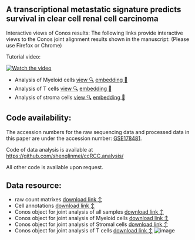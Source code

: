 ## A transcriptional metastatic signature predicts survival in clear cell renal cell carcinoma

Interactive views of Conos results:
The following links provide interactive views to the Conos joint alignment results shown in the manuscript: (Please use Firefox or Chrome) 

Tutorial video:

[![Watch the video](http://pklab.med.harvard.edu/shenglin//NB.immune.atlas/example2.png)](https://www.youtube.com/watch?v=12k0vl9wXXQ)

- Analysis of Myeloid cells [view :mag:](http://pklab.med.harvard.edu/nikolas/pagoda2/frontend/current/pagodaURL/index.html?fileURL=http://pklab.med.harvard.edu/shenglin//RCC/download/apps//myeloid.all.bin) [embedding :blue_book:](https://www.dropbox.com/s/z1aky6716x7ly2v/myeloid.UMAP.png?dl=0) 
- Analysis of T cells [view :mag:](http://pklab.med.harvard.edu/nikolas/pagoda2/frontend/current/pagodaURL/index.html?fileURL=http://pklab.med.harvard.edu/shenglin//RCC/download/apps//Tcell.all.bin) [embedding :blue_book:](https://www.dropbox.com/s/q3smlu4dur1ygy2/Tcell.UMAP.png?dl=0) 
- Analysis of stroma cells [view :mag:](http://pklab.med.harvard.edu/nikolas/pagoda2/frontend/current/pagodaURL/index.html?fileURL=http://pklab.med.harvard.edu/shenglin//RCC/download/apps//stroma.all.bin) [embedding :blue_book:](https://www.dropbox.com/s/3tke60qcqe0pjkf/stroma.UMAP.png?dl=0) 




## Code availability:
The accession numbers for the raw sequencing data and processed data in this paper are under the accession number: [GSE178481](https://www.ncbi.nlm.nih.gov/geo/query/acc.cgi?acc=GSE178481).

Code of data analysis is available at https://github.com/shenglinmei/ccRCC.analysis/

All other code is available upon request.


## Data resource:
- raw count matrixes  [download link :arrow_up_down:](https://www.dropbox.com/s/2c46r5hygxdwn14/raw.counts.rds?dl=0)
- Cell annotations  [download link :arrow_up_down:](https://www.dropbox.com/s/i2cjyqghs6jwaiu/cell.ano.csv?dl=0)
- Conos object for joint analysis of all samples  [download link :arrow_up_down:](https://www.dropbox.com/s/pp3rl511z3ecbs4/conos.RCC.all.rds?dl=0)
- Conos object for joint analysis of Myeloid cells  [download link :arrow_up_down:](https://www.dropbox.com/s/hzhlmq4lrqrzwdh/conos.RCC.myeloid.rds?dl=0)
- Conos object for joint analysis of Stromal cells  [download link :arrow_up_down:](https://www.dropbox.com/s/n0zlrgm77nsojbp/conos.RCC.stromal.rds?dl=0)
- Conos object for joint analysis of T cells  [download link :arrow_up_down:](https://www.dropbox.com/s/ihlq65url1xir1p/conos.RCC.Tcell.rds?dl=0)
![image](https://user-images.githubusercontent.com/1990871/218798714-d65df14f-4b89-42b1-890b-dab4f283e886.png)
